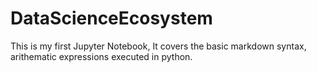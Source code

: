 # DataScienceEcosystem
This is my first Jupyter Notebook, It covers the basic markdown syntax, arithematic expressions executed in python.
